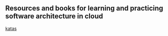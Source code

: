 ## Resources and books for learning and practicing software architecture in cloud
[katas](https://nealford.com/katas/)
